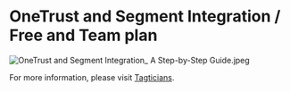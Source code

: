 # OneTrust and Segment Integration / Free and Team plan

![OneTrust and Segment Integration_ A Step-by-Step Guide.jpeg](https://res.craft.do/user/full/943950fe-7c34-f4b6-4c10-6b6a92590926/D528E1A7-2286-47CF-87B0-0A7F2C2506A8_2/jOH7L8Zi5EM1Drom0sh9iS2J4N4DoffhQSNQjerYG4Mz/OneTrust%20and%20Segment%20Integration_%20A%20Step-by-Step%20Guide.jpeg)

For more information, please visit [Tagticians](https://tagticians.com/?p=1833&preview=true).
